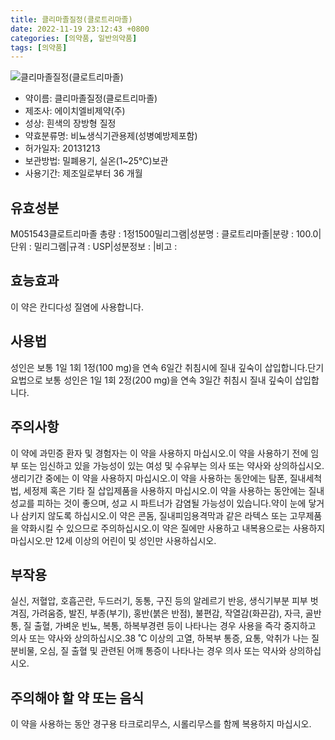 ```yaml
---
title: 클리마졸질정(클로트리마졸)
date: 2022-11-19 23:12:43 +0800
categories: [의약품, 일반의약품]
tags: [의약품]
---
```

![클리마졸질정(클로트리마졸)](https://nedrug.mfds.go.kr/pbp/cmn/itemImageDownload/147426812405600068)

- 약이름: 클리마졸질정(클로트리마졸)
- 제조사: 에이치엘비제약(주)
- 성상: 흰색의 장방형 질정
- 약효분류명: 비뇨생식기관용제(성병예방제포함)
- 허가일자: 20131213
- 보관방법: 밀폐용기, 실온(1~25℃)보관
- 사용기간: 제조일로부터 36 개월
## 유효성분
M051543클로트리마졸
총량 : 1정1500밀리그램|성분명 : 클로트리마졸|분량 : 100.0|단위 : 밀리그램|규격 : USP|성분정보 : |비고 :
## 효능효과
이 약은 칸디다성 질염에 사용합니다.
## 사용법
성인은 보통 1일 1회 1정(100 mg)을 연속 6일간 취침시에 질내 깊숙이 삽입합니다.단기요법으로 보통 성인은 1일 1회 2정(200 mg)을 연속 3일간 취침시 질내 깊숙이 삽입합니다.
## 주의사항
이 약에 과민증 환자 및 경험자는 이 약을 사용하지 마십시오.이 약을 사용하기 전에 임부 또는 임신하고 있을 가능성이 있는 여성 및 수유부는 의사 또는 약사와 상의하십시오.생리기간 중에는 이 약을 사용하지 마십시오.이 약을 사용하는 동안에는 탐폰, 질내세척법, 세정제 혹은 기타 질 삽입제품을 사용하지 마십시오.이 약을 사용하는 동안에는 질내 성교를 피하는 것이 좋으며, 성교 시 파트너가 감염될 가능성이 있습니다.약이 눈에 닿거나 삼키지 않도록 하십시오.이 약은 콘돔, 질내피임용격막과 같은 라텍스 또는 고무제품을 약화시킬 수 있으므로 주의하십시오.이 약은 질에만 사용하고 내복용으로는 사용하지 마십시오.만 12세 이상의 어린이 및 성인만 사용하십시오.
## 부작용
실신, 저혈압, 호흡곤란, 두드러기, 동통, 구진 등의 알레르기 반응, 생식기부분 피부 벗겨짐, 가려움증, 발진, 부종(부기), 홍반(붉은 반점), 불편감, 작열감(화끈감), 자극, 골반통, 질 출혈, 가벼운 빈뇨, 복통, 하복부경련 등이 나타나는 경우 사용을 즉각 중지하고 의사 또는 약사와 상의하십시오.38 ˚C 이상의 고열, 하복부 통증, 요통, 악취가 나는 질분비물, 오심, 질 출혈 및 관련된 어깨 통증이 나타나는 경우 의사 또는 약사와 상의하십시오.
## 주의해야 할 약 또는 음식
이 약을 사용하는 동안 경구용 타크로리무스, 시롤리무스를 함께 복용하지 마십시오.

